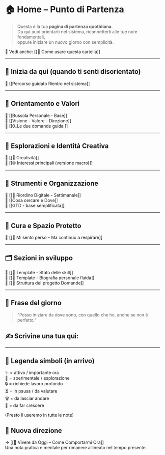 # 🏠 Home – Punto di Partenza

> Questa è la tua **pagina di partenza quotidiana**.  
> Da qui puoi orientarti nel sistema, riconnetterti alle tue note fondamentali,  
> oppure iniziare un nuovo giorno con semplicità.

📘 Vedi anche: [[📘 Come usare questa cartella]]

---

## 🔁 Inizia da qui (quando ti senti disorientato)

🔗 [[Percorso guidato  Rientro nel sistema]]

---

## 🧭 Orientamento e Valori

🔗 [[Bussola Personale - Base]]  
🔗 [[Visione - Valore - Direzione]]  
🔗 [[0_Le due domande guida ]]

---

## 🧠 Esplorazioni e Identità Creativa

🔗 [[🎨 Creatività]]  
🔗 [[🌐 Interessi principali (versione macro)]]

---

## 🧹 Strumenti e Organizzazione

🔗 [[🧹 Riordino Digitale - Settimanale]]  
🔗 [[Cosa cercare e Dove]]  
🔗 [[GTD - base semplificata]]

---

## 💬 Cura e Spazio Protetto

🔗 [[💬 Mi sento perso – Ma continuo a respirare]]

---

## 🗂️ Sezioni in sviluppo

🔹 [[📑 Template - Stato delle skill]]  
🔹 [[📘 Template - Biografia personale fluida]]  
🔹 [[📂 Struttura del progetto Domande]]

---

## 🌟 Frase del giorno

> “Posso iniziare da dove sono, con quello che ho, anche se non è perfetto.”

✍️ Scrivine una tua qui:
-

---

## 🧠 Legenda simboli (in arrivo)

✨ = attivo / importante ora  
🧪 = sperimentale / esplorazione  
🔒 = richiede lavoro profondo  
⏳ = in pausa / da valutare  
🗑️ = da lasciar andare  
🌱 = da far crescere

(Presto li useremo in tutte le note)


## 🧭 Nuova direzione
→ [[📘 Vivere da Oggi – Come Comportarmi Ora]]  
Una nota pratica e mentale per rimanere allineato nel tempo presente.